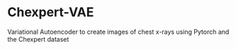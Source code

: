 # Chexpert-VAE
Variational Autoencoder to create images of chest x-rays using Pytorch and the Chexpert dataset
